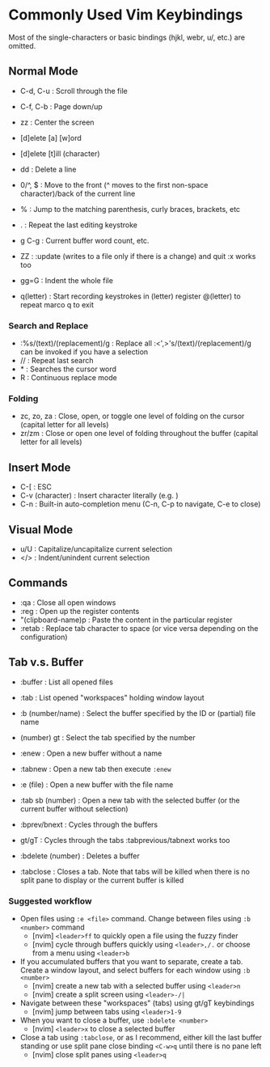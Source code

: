 # Commonly Used Vim Keybindings

Most of the single-characters or basic bindings (hjkl, webr, u/<C-r>, etc.) are omitted.

## Normal Mode

- C-d, C-u  : Scroll through the file
- C-f, C-b  : Page down/up
- zz        : Center the screen

- [d]elete [a] [w]ord
- [d]elete [t]ill (character)
- dd        : Delete a line

- 0/^, $    : Move to the front (^ moves to the first non-space character)/back of the current line
- %         : Jump to the matching parenthesis, curly braces, brackets, etc

- .         : Repeat the last editing keystroke
- g C-g     : Current buffer word count, etc.
- ZZ        : :update (writes to a file only if there is a change) and quit
              :x works too
- gg=G      : Indent the whole file

- q(letter) : Start recording keystrokes in (letter) register
              @(letter) to repeat marco
              q to exit

### Search and Replace

- :%s/(text)/(replacement)/g  : Replace all
                                :<',>'s/(text)/(replacement)/g can be invoked if you have a selection
- //                          : Repeat last search
- \*                          : Searches the cursor word
- R                           : Continuous replace mode

### Folding

- zc, zo, za                  : Close, open, or toggle one level of folding on the cursor (capital letter for all levels)
- zr/zm                       : Close or open one level of folding throughout the buffer (capital letter for all levels)

## Insert Mode

- C-[               : ESC
- C-v (character)   : Insert character literally (e.g. <TAB>)
- C-n               : Built-in auto-completion menu (C-n, C-p to navigate, C-e to close)

## Visual Mode

- u/U   : Capitalize/uncapitalize current selection
- </>   : Indent/unindent current selection

## Commands

- :qa                 : Close all open windows
- :reg                : Open up the register contents
- "(clipboard-name)p  : Paste the content in the particular register
- :retab              : Replace tab character to space (or vice versa depending on the configuration)

## Tab v.s. Buffer

- :buffer           : List all opened files
- :tab              : List opened "workspaces" holding window layout

- :b (number/name)  : Select the buffer specified by the ID or (partial) file name
- (number) gt       : Select the tab specified by the number

- :enew             : Open a new buffer without a name
- :tabnew           : Open a new tab then execute `:enew`
- :e (file)         : Open a new buffer with the file name
- :tab sb (number)  : Open a new tab with the selected buffer (or the current buffer without selection)

- :bprev/bnext      : Cycles through the buffers
- gt/gT             : Cycles through the tabs
                      :tabprevious/tabnext works too

- :bdelete (number) : Deletes a buffer
- :tabclose         : Closes a tab. Note that tabs will be killed when there is no split pane to display or the current buffer is killed

### Suggested workflow

- Open files using `:e <file>` command. Change between files using `:b <number>` command
  - [nvim] `<leader>ff` to quickly open a file using the fuzzy finder
  - [nvim] cycle through buffers quickly using `<leader>,/.` or choose from a menu using `<leader>b`
- If you accumulated buffers that you want to separate, create a tab. Create a window layout, and select buffers for each window using `:b <number>`
  - [nvim] create a new tab with a selected buffer using `<leader>n`
  - [nvim] create a split screen using `<leader>-/|`
- Navigate between these "workspaces" (tabs) using gt/gT keybindings
  - [nvim] jump between tabs using `<leader>1-9`
- When you want to close a buffer, use `:bdelete <number>`
  - [nvim] `<leader>x` to close a selected buffer
- Close a tab using `:tabclose`, or as I recommend, either kill the last buffer standing or use split pane close binding `<C-w>q` until there is no pane left
  - [nvim] close split panes using `<leader>q`


